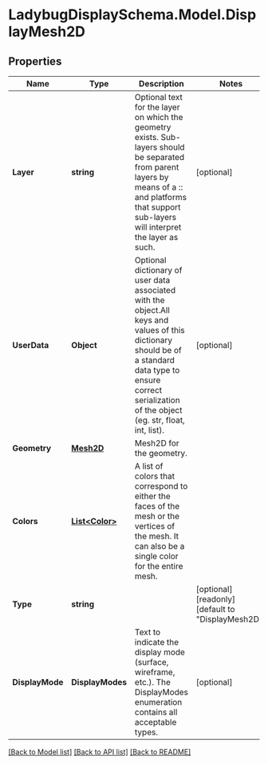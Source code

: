 
# LadybugDisplaySchema.Model.DisplayMesh2D

## Properties

Name | Type | Description | Notes
------------ | ------------- | ------------- | -------------
**Layer** | **string** | Optional text for the layer on which the geometry exists. Sub-layers should be separated from parent layers by means of a :: and platforms that support sub-layers will interpret the layer as such. | [optional] 
**UserData** | **Object** | Optional dictionary of user data associated with the object.All keys and values of this dictionary should be of a standard data type to ensure correct serialization of the object (eg. str, float, int, list). | [optional] 
**Geometry** | [**Mesh2D**](Mesh2D.md) | Mesh2D for the geometry. | 
**Colors** | [**List&lt;Color&gt;**](Color.md) | A list of colors that correspond to either the faces of the mesh or the vertices of the mesh. It can also be a single color for the entire mesh. | 
**Type** | **string** |  | [optional] [readonly] [default to "DisplayMesh2D"]
**DisplayMode** | **DisplayModes** | Text to indicate the display mode (surface, wireframe, etc.). The DisplayModes enumeration contains all acceptable types. | [optional] 

[[Back to Model list]](../README.md#documentation-for-models)
[[Back to API list]](../README.md#documentation-for-api-endpoints)
[[Back to README]](../README.md)

